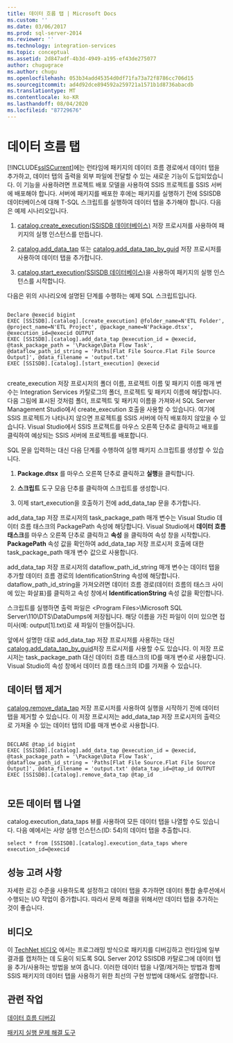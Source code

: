```yaml
---
title: 데이터 흐름 탭 | Microsoft Docs
ms.custom: ''
ms.date: 03/06/2017
ms.prod: sql-server-2014
ms.reviewer: ''
ms.technology: integration-services
ms.topic: conceptual
ms.assetid: 2d847adf-4b3d-4949-a195-ef43de275077
author: chugugrace
ms.author: chugu
ms.openlocfilehash: 053b34add45354d0df71fa73a72f8786cc706d15
ms.sourcegitcommit: ad4d92dce894592a259721a1571b1d8736abacdb
ms.translationtype: MT
ms.contentlocale: ko-KR
ms.lasthandoff: 08/04/2020
ms.locfileid: "87729676"
---
```

# <a name="data-flow-taps"></a>데이터 흐름 탭
  [!INCLUDE[ssISCurrent](../includes/ssiscurrent-md.md)]에는 런타임에 패키지의 데이터 흐름 경로에서 데이터 탭을 추가하고, 데이터 탭의 출력을 외부 파일에 전달할 수 있는 새로운 기능이 도입되었습니다. 이 기능을 사용하려면 프로젝트 배포 모델을 사용하여 SSIS 프로젝트를 SSIS 서버에 배포해야 합니다. 서버에 패키지를 배포한 후에는 패키지를 실행하기 전에 SSISDB 데이터베이스에 대해 T-SQL 스크립트를 실행하여 데이터 탭을 추가해야 합니다. 다음은 예제 시나리오입니다.  
  
1.  [catalog.create_execution&#40;SSISDB 데이터베이스&#41;](/sql/integration-services/system-stored-procedures/catalog-create-execution-ssisdb-database) 저장 프로시저를 사용하여 패키지의 실행 인스턴스를 만듭니다.  
  
2.  [catalog.add_data_tap](/sql/integration-services/system-stored-procedures/catalog-add-data-tap) 또는 [catalog.add_data_tap_by_guid](/sql/integration-services/system-stored-procedures/catalog-add-data-tap-by-guid) 저장 프로시저를 사용하여 데이터 탭을 추가합니다.  
  
3.  [catalog.start_execution&#40;SSISDB 데이터베이스&#41;](/sql/integration-services/system-stored-procedures/catalog-start-execution-ssisdb-database)을 사용하여 패키지의 실행 인스턴스를 시작합니다.  
  
 다음은 위의 시나리오에 설명된 단계를 수행하는 예제 SQL 스크립트입니다.  
  
```  
  
Declare @execid bigint  
EXEC [SSISDB].[catalog].[create_execution] @folder_name=N'ETL Folder', @project_name=N'ETL Project', @package_name=N'Package.dtsx', @execution_id=@execid OUTPUT  
EXEC [SSISDB].[catalog].add_data_tap @execution_id = @execid, @task_package_path = '\Package\Data Flow Task', @dataflow_path_id_string = 'Paths[Flat File Source.Flat File Source Output]', @data_filename = 'output.txt'  
EXEC [SSISDB].[catalog].[start_execution] @execid  
  
```  
  
 create_execution 저장 프로시저의 폴더 이름, 프로젝트 이름 및 패키지 이름 매개 변수는 Integration Services 카탈로그의 폴더, 프로젝트 및 패키지 이름에 해당합니다. 다음 그림에 표시된 것처럼 폴더, 프로젝트 및 패키지 이름을 가져와서 SQL Server Management Studio에서 create_execution 호출을 사용할 수 있습니다. 여기에 SSIS 프로젝트가 나타나지 않으면 프로젝트를 SSIS 서버에 아직 배포하지 않았을 수 있습니다. Visual Studio에서 SSIS 프로젝트를 마우스 오른쪽 단추로 클릭하고 배포를 클릭하여 예상되는 SSIS 서버에 프로젝트를 배포합니다.  
  
 SQL 문을 입력하는 대신 다음 단계를 수행하여 실행 패키지 스크립트를 생성할 수 있습니다.  
  
1.  **Package.dtsx** 를 마우스 오른쪽 단추로 클릭하고 **실행**을 클릭합니다.  
  
2.  **스크립트** 도구 모음 단추를 클릭하여 스크립트를 생성합니다.  
  
3.  이제 start_execution을 호출하기 전에 add_data_tap 문을 추가합니다.  
  
 add_data_tap 저장 프로시저의 task_package_path 매개 변수는 Visual Studio 데이터 흐름 태스크의 PackagePath 속성에 해당합니다. Visual Studio에서 **데이터 흐름 태스크**를 마우스 오른쪽 단추로 클릭하고 **속성** 을 클릭하여 속성 창을 시작합니다.  **PackagePath** 속성 값을 확인하여 add_data_tap 저장 프로시저 호출에 대한 task_package_path 매개 변수 값으로 사용합니다.  
  
 add_data_tap 저장 프로시저의 dataflow_path_id_string 매개 변수는 데이터 탭을 추가할 데이터 흐름 경로의 IdentificationString 속성에 해당합니다. dataflow_path_id_string을 가져오려면 데이터 흐름 경로(데이터 흐름의 태스크 사이에 있는 화살표)를 클릭하고 속성 창에서 **IdentificationString** 속성 값을 확인합니다.  
  
 스크립트를 실행하면 출력 파일은 \<Program Files>\Microsoft SQL Server\110\DTS\DataDumps에 저장됩니다. 해당 이름을 가진 파일이 이미 있으면 접미사(예: output[1].txt)로 새 파일이 만들어집니다.  
  
 앞에서 설명한 대로 add_data_tap 저장 프로시저를 사용하는 대신 [catalog.add_data_tap_by_guid](/sql/integration-services/system-stored-procedures/catalog-add-data-tap-by-guid)저장 프로시저를 사용할 수도 있습니다. 이 저장 프로시저는 task_package_path 대신 데이터 흐름 태스크의 ID를 매개 변수로 사용합니다. Visual Studio의 속성 창에서 데이터 흐름 태스크의 ID를 가져올 수 있습니다.  
  
## <a name="removing-a-data-tap"></a>데이터 탭 제거  
 [catalog.remove_data_tap](/sql/integration-services/system-stored-procedures/catalog-remove-data-tap) 저장 프로시저를 사용하여 실행을 시작하기 전에 데이터 탭을 제거할 수 있습니다. 이 저장 프로시저는 add_data_tap 저장 프로시저의 출력으로 가져올 수 있는 데이터 탭의 ID를 매개 변수로 사용합니다.  
  
```  
  
DECLARE @tap_id bigint  
EXEC [SSISDB].[catalog].add_data_tap @execution_id = @execid, @task_package_path = '\Package\Data Flow Task', @dataflow_path_id_string = 'Paths[Flat File Source.Flat File Source Output]', @data_filename = 'output.txt' @data_tap_id=@tap_id OUTPUT  
EXEC [SSISDB].[catalog].remove_data_tap @tap_id  
  
```  
  
## <a name="listing-all-data-taps"></a>모든 데이터 탭 나열  
 catalog.execution_data_taps 뷰를 사용하여 모든 데이터 탭을 나열할 수도 있습니다. 다음 예에서는 사양 실행 인스턴스(ID: 54)의 데이터 탭을 추출합니다.  
  
```  
select * from [SSISDB].[catalog].execution_data_taps where execution_id=@execid  
```  
  
## <a name="performance-consideration"></a>성능 고려 사항  
 자세한 로깅 수준을 사용하도록 설정하고 데이터 탭을 추가하면 데이터 통합 솔루션에서 수행되는 I/O 작업이 증가합니다. 따라서 문제 해결을 위해서만 데이터 탭을 추가하는 것이 좋습니다.  
  
## <a name="video"></a>비디오  
 이 [TechNet 비디오](https://technet.microsoft.com/sqlserver/dn600163) 에서는 프로그래밍 방식으로 패키지를 디버깅하고 런타임에 일부 결과를 캡처하는 데 도움이 되도록 SQL Server 2012 SSISDB 카탈로그에 데이터 탭을 추가/사용하는 방법을 보여 줍니다. 이러한 데이터 탭을 나열/제거하는 방법과 함께 SSIS 패키지의 데이터 탭을 사용하기 위한 최선의 구현 방법에 대해서도 설명합니다.  
  
## <a name="related-tasks"></a>관련 작업  
 [데이터 흐름 디버깅](troubleshooting/debugging-data-flow.md)  
  
 [패키지 실행 문제 해결 도구](troubleshooting/troubleshooting-tools-for-package-execution.md)  
  
  

